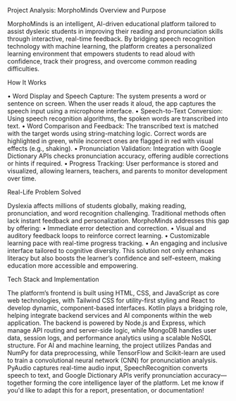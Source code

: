 Project Analysis: MorphoMinds
Overview and Purpose

MorphoMinds is an intelligent, AI-driven educational platform tailored to assist dyslexic students in improving their reading and pronunciation skills through interactive, real-time feedback. By bridging speech recognition technology with machine learning, the platform creates a personalized learning environment that empowers students to read aloud with confidence, track their progress, and overcome common reading difficulties.

How It Works

• Word Display and Speech Capture: The system presents a word or sentence on screen. When the user reads it aloud, the app captures the speech input using a microphone interface.
• Speech-to-Text Conversion: Using speech recognition algorithms, the spoken words are transcribed into text.
• Word Comparison and Feedback: The transcribed text is matched with the target words using string-matching logic. Correct words are highlighted in green, while incorrect ones are flagged in red with visual effects (e.g., shaking).
• Pronunciation Validation: Integration with Google Dictionary APIs checks pronunciation accuracy, offering audible corrections or hints if required.
• Progress Tracking: User performance is stored and visualized, allowing learners, teachers, and parents to monitor development over time.

Real-Life Problem Solved

Dyslexia affects millions of students globally, making reading, pronunciation, and word recognition challenging. Traditional methods often lack instant feedback and personalization. MorphoMinds addresses this gap by offering:
• Immediate error detection and correction.
• Visual and auditory feedback loops to reinforce correct learning.
• Customizable learning pace with real-time progress tracking.
• An engaging and inclusive interface tailored to cognitive diversity.
This solution not only enhances literacy but also boosts the learner’s confidence and self-esteem, making education more accessible and empowering.

Tech Stack and Implementation

The platform’s frontend is built using HTML, CSS, and JavaScript as core web technologies, with Tailwind CSS for utility-first styling and React to develop dynamic, component-based interfaces. Kotlin plays a bridging role, helping integrate backend services and AI components within the web application. The backend is powered by Node.js and Express, which manage API routing and server-side logic, while MongoDB handles user data, session logs, and performance analytics using a scalable NoSQL structure. For AI and machine learning, the project utilizes Pandas and NumPy for data preprocessing, while TensorFlow and Scikit-learn are used to train a convolutional neural network (CNN) for pronunciation analysis. PyAudio captures real-time audio input, SpeechRecognition converts speech to text, and Google Dictionary APIs verify pronunciation accuracy—together forming the core intelligence layer of the platform.
Let me know if you'd like to adapt this for a report, presentation, or documentation!
